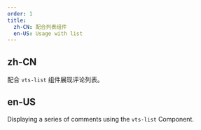 ```yaml
---
order: 1
title:
  zh-CN: 配合列表组件
  en-US: Usage with list
---
```


## zh-CN

配合 `vts-list` 组件展现评论列表。

## en-US

Displaying a series of comments using the `vts-list` Component.
